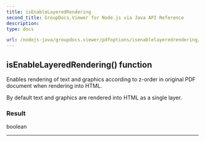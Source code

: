 ```yaml
---
title: isEnableLayeredRendering
second_title: GroupDocs.Viewer for Node.js via Java API Reference
description: 
type: docs

url: /nodejs-java/groupdocs.viewer/pdfoptions/isenablelayeredrendering/
---
```


## isEnableLayeredRendering()  function

 Enables rendering of text and graphics according to z-order in original PDF document when rendering into HTML.
 
 By default text and graphics are rendered into HTML as a single layer.
 

### Result
boolean


---


